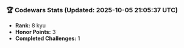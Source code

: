 ### 🏆 Codewars Stats (Updated: 2025-10-05 21:05:37 UTC)

- **Rank:** 8 kyu
- **Honor Points:** 3
- **Completed Challenges:** 1
